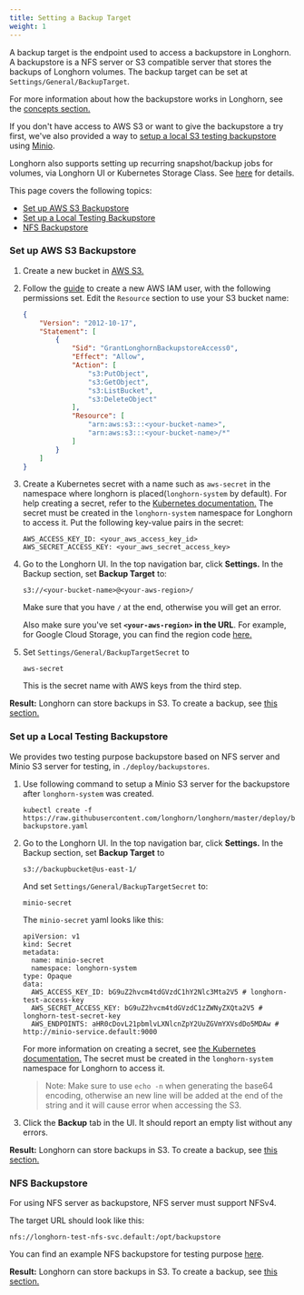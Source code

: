 ```yaml
---
title: Setting a Backup Target
weight: 1
---
```


A backup target is the endpoint used to access a backupstore in Longhorn. A backupstore is a NFS server or S3 compatible server that stores the backups of Longhorn volumes. The backup target can be set at `Settings/General/BackupTarget`.

For more information about how the backupstore works in Longhorn, see the [concepts section.](../../../concepts/#backups)

If you don't have access to AWS S3 or want to give the backupstore a try first, we've also provided a way to [setup a local S3 testing backupstore](#set-up-a-local-testing-backupstore) using [Minio](https://minio.io/).

Longhorn also supports setting up recurring snapshot/backup jobs for volumes, via Longhorn UI or Kubernetes Storage Class. See [here](../../scheduling-backups-and-snapshots) for details.

This page covers the following topics:

- [Set up AWS S3 Backupstore](#set-up-aws-s3-backupstore)
- [Set up a Local Testing Backupstore](#set-up-a-local-testing-backupstore)
- [NFS Backupstore](#nfs-backupstore)

### Set up AWS S3 Backupstore

1. Create a new bucket in [AWS S3.](https://aws.amazon.com/s3/)

2. Follow the [guide](https://docs.aws.amazon.com/IAM/latest/UserGuide/id_users_create.html#id_users_create_console) to create a new AWS IAM user, with the following permissions set. Edit the `Resource` section to use your S3 bucket name:

    ```json
    {
        "Version": "2012-10-17",
        "Statement": [
            {
                "Sid": "GrantLonghornBackupstoreAccess0",
                "Effect": "Allow",
                "Action": [
                    "s3:PutObject",
                    "s3:GetObject",
                    "s3:ListBucket",
                    "s3:DeleteObject"
                ],
                "Resource": [
                    "arn:aws:s3:::<your-bucket-name>",
                    "arn:aws:s3:::<your-bucket-name>/*"
                ]
            }
        ]
    }
    ```

3. Create a Kubernetes secret with a name such as `aws-secret` in the namespace where longhorn is placed(`longhorn-system` by default). For help creating a secret, refer to the [Kubernetes documentation.](https://kubernetes.io/docs/concepts/configuration/secret/) The secret must be created in the `longhorn-system` namespace for Longhorn to access it. Put the following key-value pairs in the secret:

    ```shell
    AWS_ACCESS_KEY_ID: <your_aws_access_key_id>
    AWS_SECRET_ACCESS_KEY: <your_aws_secret_access_key>
    ```

4. Go to the Longhorn UI. In the top navigation bar, click **Settings.** In the Backup section, set **Backup Target** to:

    ```text
    s3://<your-bucket-name>@<your-aws-region>/
    ```

    Make sure that you have `/` at the end, otherwise you will get an error.

   Also make sure you've set **`<your-aws-region>` in the URL**. For example, for Google Cloud Storage, you can find the region code [here.](https://cloud.google.com/storage/docs/locations)

5.  Set `Settings/General/BackupTargetSecret` to

    ```
    aws-secret
    ```
    This is the secret name with AWS keys from the third step.

**Result:** Longhorn can store backups in S3. To create a backup, see [this section.](../create-a-backup)

### Set up a Local Testing Backupstore
We provides two testing purpose backupstore based on NFS server and Minio S3 server for testing, in `./deploy/backupstores`.

1. Use following command to setup a Minio S3 server for the backupstore after `longhorn-system` was created.

    ```
    kubectl create -f https://raw.githubusercontent.com/longhorn/longhorn/master/deploy/backupstores/minio-backupstore.yaml
    ```

2. Go to the Longhorn UI. In the top navigation bar, click **Settings.** In the Backup section, set **Backup Target** to

    ```
    s3://backupbucket@us-east-1/
    ```
    And set `Settings/General/BackupTargetSecret` to:
    ```
    minio-secret
    ```

    The `minio-secret` yaml looks like this:

    ```
    apiVersion: v1
    kind: Secret
    metadata:
      name: minio-secret
      namespace: longhorn-system
    type: Opaque
    data:
      AWS_ACCESS_KEY_ID: bG9uZ2hvcm4tdGVzdC1hY2Nlc3Mta2V5 # longhorn-test-access-key
      AWS_SECRET_ACCESS_KEY: bG9uZ2hvcm4tdGVzdC1zZWNyZXQta2V5 # longhorn-test-secret-key
      AWS_ENDPOINTS: aHR0cDovL21pbmlvLXNlcnZpY2UuZGVmYXVsdDo5MDAw # http://minio-service.default:9000
    ```
    For more information on creating a secret, see [the Kubernetes documentation.](https://kubernetes.io/docs/concepts/configuration/secret/#creating-a-secret-manually) The secret must be created in the `longhorn-system` namespace for Longhorn to access it.

    > Note: Make sure to use `echo -n` when generating the base64 encoding, otherwise an new line will be added at the end of the string and it will cause error when accessing the S3.

3. Click the **Backup** tab in the UI. It should report an empty list without any errors.

**Result:** Longhorn can store backups in S3. To create a backup, see [this section.](../create-a-backup)

### NFS Backupstore

For using NFS server as backupstore, NFS server must support NFSv4.

The target URL should look like this:

```
nfs://longhorn-test-nfs-svc.default:/opt/backupstore
```

You can find an example NFS backupstore for testing purpose [here](https://github.com/longhorn/longhorn/blob/master/deploy/backupstores/nfs-backupstore.yaml). 

**Result:** Longhorn can store backups in S3. To create a backup, see [this section.](../create-a-backup)